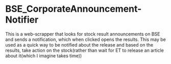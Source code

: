 # BSE_CorporateAnnouncement-Notifier
This is a web-scrapper that looks for stock result announcements on BSE and sends a notification, which when clicked opens the results. This may be used as a quick way to be notified about the release and based on the results, take action on the stock(rather than wait for ET to release an article about it(which I imagine takes time))
